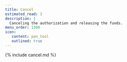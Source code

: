 ```yaml
---
title: Cancel
estimated_read: 3
description: |
  Canceling the authorization and releasing the funds.
menu_order: 1300
icon:
   content: pan_tool
   outlined: true
---
```


{% include cancel.md %}
